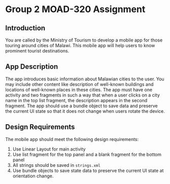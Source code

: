 # Group 2 MOAD-320 Assignment
## Introduction
You are called by the Ministry of Tourism to develop a mobile app for those touring around cities of 
Malawi. This mobile app will help users to know prominent tourist destinations.

## App Description
The app introduces basic information about Malawian cities to the user. You may include other 
content like description of well-known buildings and locations of well-known places in these cities. 
The app must have one activity and two fragments in such a way that when a user clicks on a city 
name in the top list fragment, the description appears in the second fragment. The app should use a 
bundle object to save data and preserve the current UI state so that it does not change when users 
rotate the device.

## Design Requirements
The mobile app should meet the following design requirements:

1. Use Linear Layout for main activity
2. Use list fragment for the top panel and a blank fragment for the bottom panel
3. All strings should be saved in ```strings.xml```
4. Use bundle objects to save state data to preserve the current UI state at orientation change.
